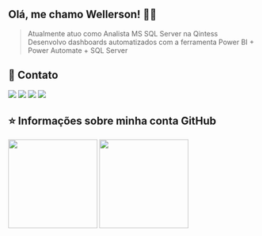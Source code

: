 ## Olá, me chamo <strong>Wellerson!</strong> 👨‍💻

> Atualmente atuo como Analista MS SQL Server na Qintess</br>
> Desenvolvo dashboards automatizados com a ferramenta Power BI + Power Automate + SQL Server

## 💬 Contato

<div>
  <a href="https://wa.link/ysm75j" target="_blank"><img src="https://img.shields.io/badge/WhatsApp-25D366?style=for-the-badge&logo=whatsapp&logoColor=white"/></a>
  <a href="https://www.linkedin.com/in/welllopes/" target="_blank"><img src="https://img.shields.io/badge/LinkedIn-0077B5?style=for-the-badge&logo=linkedin&logoColor=white"/></a>
  <a href="https://discord.com/users/700391565729726554" target="_blank"><img src="https://img.shields.io/badge/Discord-7289DA?style=for-the-badge&logo=discord&logoColor=white"/></a>
  <a href="https://welllopes.github.io/website/" target="_blank"><img src="https://img.shields.io/badge/website-000000?style=for-the-badge&logo=About.me&logoColor=white"/></a>
</div>

## ⭐ Informações sobre minha conta GitHub
<div>
  <img height="180em" src="https://github-readme-stats.vercel.app/api?username=welllopes&show_icons=true&theme=nord"/>
  <img height="180em" src="https://github-readme-stats.vercel.app/api/top-langs/?username=welllopes&layout=compact&langs_count=6&theme=nord"/>
</div>
